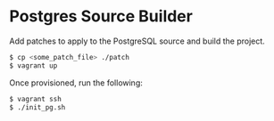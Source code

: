 # Postgres Source Builder

Add patches to apply to the PostgreSQL source and build the project.

```bash
$ cp <some_patch_file> ./patch
$ vagrant up
```

Once provisioned, run the following:

```bash
$ vagrant ssh
$ ./init_pg.sh
```
